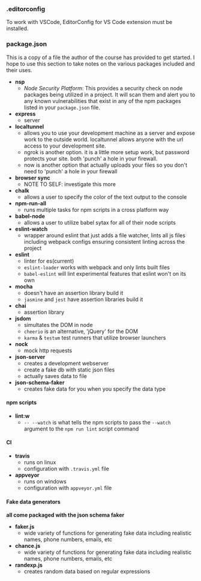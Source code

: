 ### **.editorconfig**

To work with VSCode, EditorConfig for VS Code extension must be installed.

### **package.json**

This is a copy of a file the author of the course has provided to get started. I hope to use this section to take notes on the various packages included and their uses.

- **nsp**
  - *Node Security Platform*: This provides a security check on node packages being utilized in a project. It will scan them and alert you to any known vulnerabilities that exist in any of the npm packages listed in your `package.json` file.
- **express**
  - server
- **localtunnel**
  - allows you to use your development machine as a server and expose work to the outside world. localtunnel allows anyone with the url access to your development site.
  - ngrok is another option. it is a little more setup work, but password protects your site.  both 'punch' a hole in your firewall.
  - now is another option that actually uploads your files so you don't need to 'punch' a hole in your firewall
- **browser sync**
  - NOTE TO SELF: investigate this more
- **chalk**
  - allows a user to specify the color of the text output to the console
- **npm-run-all**
  - runs multiple tasks for npm scripts in a cross platform way
- **babel-node**
  - allows a user to utilize babel sytax for all of their node scripts
- **eslint-watch**
  - wrapper around eslint that just adds a file watcher, lints all js files including webpack configs ensuring consistent linting across the project
- **eslint**
  - linter for es(current)
  - `eslint-loader` works with webpack and only lints built files
  - `babel-eslint` will lint experimental features that eslint won't on its own
- **mocha**
  - doesn't have an assertion library build it
  - `jasmine` and `jest` have assertion libraries build it
- **chai**
  - assertion library
- **jsdom**
  - simultates the DOM in node
  - `cheerio` is an alternative, 'jQuery' for the DOM
  - `karma` & `testum` test runners that utilize browser launchers
- **nock**
  - mock http requests
- **json-server**
  - creates a development webserver
  - create a fake db with static json files
  - actually saves data to file
- **json-schema-faker**
  - creates fake data for you when you specify the data type

#### npm scripts
- **lint:w**
  - `-- --watch` is what tells the npm scripts to pass the `--watch` argument to the `npm run lint` script command

#### CI
- **travis**
  - runs on linux
  - configuration with `.travis.yml` file
- **appveyor**
  - runs on windows
  - configuration with `appveyor.yml` file

#### Fake data generators
**all come packaged with the json schema faker**
- **faker.js**
  - wide variety of functions for generating fake data including realistic names, phone numbers, emails, etc
- **chance.js**
  - wide variety of functions for generating fake data including realistic names, phone numbers, emails, etc
- **randexp.js**
  - creates random data based on regular expressions
